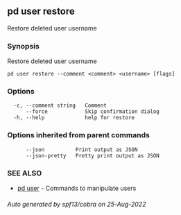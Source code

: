## pd user restore

Restore deleted user username

### Synopsis

Restore deleted user username

```
pd user restore --comment <comment> <username> [flags]
```

### Options

```
  -c, --comment string   Comment
      --force            Skip confirmation dialog
  -h, --help             help for restore
```

### Options inherited from parent commands

```
      --json          Print output as JSON
      --json-pretty   Pretty print output as JSON
```

### SEE ALSO

* [pd user](/docs/commands/pd_user.html)	 - Commands to manipulate users

###### Auto generated by spf13/cobra on 25-Aug-2022
